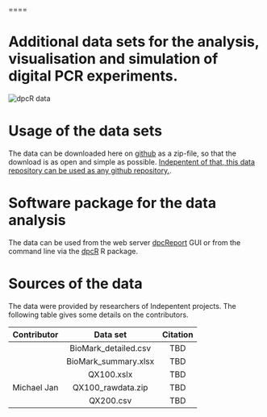 ====
# Additional data sets for the analysis, visualisation and simulation of digital PCR experiments.
![dpcR data](https://github.com/michbur/dpcReport_data/blob/master/dpcReport_data_logo.png)


# Usage of the data sets

The data can be downloaded here on [github](https://github.com/michbur/dpcReport_data/archive/master.zip) as a zip-file, so that the download is as open and simple as possible. [Indepentent of that, this data repository can be used as any github repository.](https://guides.github.com/activities/hello-world/).

# Software package for the data analysis

The data can be used from the web server [dpcReport](http://www.smorfland.uni.wroc.pl/shiny/dpcReport/) GUI or from the command line via the [dpcR](https://github.com/michbur/dpcR) R package.

# Sources of the data

The data were provided by researchers of Indepentent projects. The following table gives some details on the contributors.

| Contributor | Data set | Citation |
| :-------: | :-------: | :-------: |
|  | BioMark_detailed.csv | TBD |
|  | BioMark_summary.xlsx | TBD |
|  | QX100.xslx | TBD |
| Michael Jan | QX100_rawdata.zip | TBD |
|  | QX200.csv | TBD |
